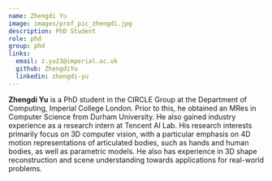 ```yaml
---
name: Zhengdi Yu
image: images/prof_pic_zhengdi.jpg
description: PhD Student
role: phd
group: phd
links:
  email: z.yu23@imperial.ac.uk
  github: ZhengdiYu
  linkedin: zhengdi-yu
---
```


<strong>Zhengdi Yu</strong> is a PhD student in the CIRCLE Group at the Department of Computing, Imperial College London. Prior to this, he obtained an MRes in Computer Science from Durham University. He also gained industry experience as a research intern at Tencent AI Lab. His research interests primarily focus on 3D computer vision, with a particular emphasis on 4D motion representations of articulated bodies, such as hands and human bodies, as well as parametric models. He also has experience in 3D shape reconstruction and scene understanding towards applications for real-world problems.